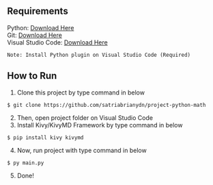 ## Requirements
Python: [Download Here](https://www.python.org/downloads/)</br>
Git: [Download Here](https://git-scm.com/downloads)</br>
Visual Studio Code: [Download Here](https://code.visualstudio.com)</br>
```
Note: Install Python plugin on Visual Studio Code (Required)
```

## How to Run
1. Clone this project by type command in below
```
$ git clone https://github.com/satriabrianydn/project-python-math
```
2. Then, open project folder on Visual Studio Code
3. Install Kivy/KivyMD Framework by type command in below
```
$ pip install kivy kivymd
```
4. Now, run project with type command in below
```
$ py main.py
```
5. Done!